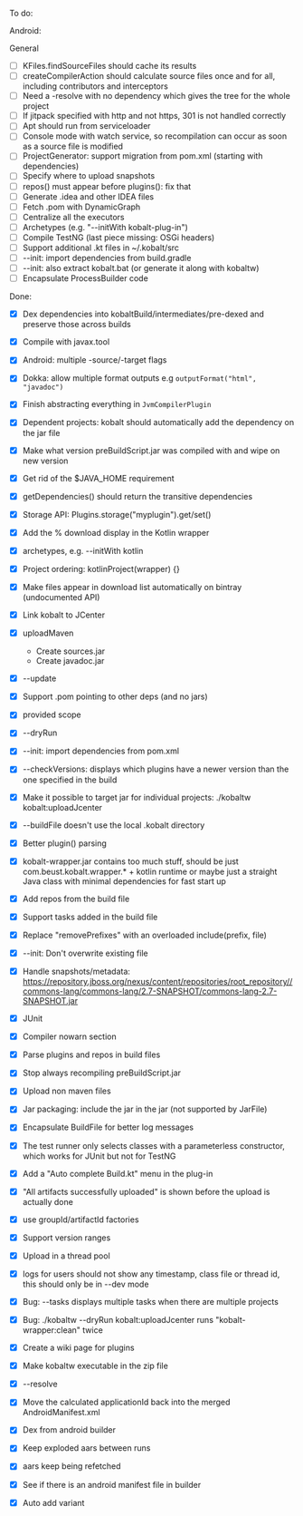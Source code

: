 To do:

Android:


General

- [ ] KFiles.findSourceFiles should cache its results
- [ ] createCompilerAction should calculate source files once and for all, including contributors and interceptors
- [ ] Need a -resolve with no dependency which gives the tree for the whole project
- [ ] If jitpack specified with http and not https, 301 is not handled correctly
- [ ] Apt should run from serviceloader
- [ ] Console mode with watch service, so recompilation can occur as soon as a source file is modified
- [ ] ProjectGenerator: support migration from pom.xml (starting with dependencies)
- [ ] Specify where to upload snapshots
- [ ] repos() must appear before plugins(): fix that
- [ ] Generate .idea and other IDEA files
- [ ] Fetch .pom with DynamicGraph
- [ ] Centralize all the executors
- [ ] Archetypes (e.g. "--initWith kobalt-plug-in")
- [ ] Compile TestNG (last piece missing: OSGi headers)
- [ ] Support additional .kt files in ~/.kobalt/src
- [ ] --init: import dependencies from build.gradle
- [ ] --init: also extract kobalt.bat (or generate it along with kobaltw)
- [ ] Encapsulate ProcessBuilder code

Done:

- [x] Dex dependencies into kobaltBuild/intermediates/pre-dexed and preserve those across builds
- [x] Compile with javax.tool
- [x] Android: multiple -source/-target flags
- [x] Dokka: allow multiple format outputs e.g `outputFormat("html", "javadoc")`
- [x] Finish abstracting everything in `JvmCompilerPlugin`
- [x] Dependent projects: kobalt should automatically add the dependency on the jar file
- [x] Make what version preBuildScript.jar was compiled with and wipe on new version
- [x] Get rid of the $JAVA_HOME requirement
- [x] getDependencies() should return the transitive dependencies
- [x] Storage API: Plugins.storage("myplugin").get/set()
- [x] Add the % download display in the Kotlin wrapper
- [x] archetypes, e.g. --initWith kotlin
- [x] Project ordering: kotlinProject(wrapper) {}
- [x] Make files appear in download list automatically on bintray (undocumented API)
- [x] Link kobalt to JCenter
- [x] uploadMaven
  + Create sources.jar
  + Create javadoc.jar
- [x] --update
- [x] Support .pom pointing to other deps (and no jars)
- [x] provided scope
- [x] --dryRun
- [x] --init: import dependencies from pom.xml
- [x] --checkVersions: displays which plugins have a newer version than the one specified in the build
- [x] Make it possible to target jar for individual projects: ./kobaltw kobalt:uploadJcenter
- [x] --buildFile doesn't use the local .kobalt directory
- [x] Better plugin() parsing
- [x] kobalt-wrapper.jar contains too much stuff, should be just com.beust.kobalt.wrapper.* + kotlin runtime or maybe
just a straight Java class with minimal dependencies for fast start up
- [x] Add repos from the build file
- [x] Support tasks added in the build file
- [x] Replace "removePrefixes" with an overloaded include(prefix, file)
- [x] --init: Don't overwrite existing file
- [x] Handle snapshots/metadata: https://repository.jboss.org/nexus/content/repositories/root_repository//commons-lang/commons-lang/2.7-SNAPSHOT/commons-lang-2.7-SNAPSHOT.jar
- [x] JUnit
- [x] Compiler nowarn section
- [x] Parse plugins and repos in build files
- [x] Stop always recompiling preBuildScript.jar
- [x] Upload non maven files
- [x] Jar packaging: include the jar in the jar (not supported by JarFile)
- [x] Encapsulate BuildFile for better log messages
- [x] The test runner only selects classes with a parameterless constructor, which works for JUnit but not for TestNG
- [x] Add a "Auto complete Build.kt" menu in the plug-in
- [x] "All artifacts successfully uploaded" is shown before the upload is actually done
- [x] use groupId/artifactId
 factories
- [x] Support version ranges
- [x] Upload in a thread pool
- [x] logs for users should not show any timestamp, class file or thread id, this should only be in --dev mode
- [x] Bug: --tasks displays multiple tasks when there are multiple projects
- [x] Bug: ./kobaltw --dryRun kobalt:uploadJcenter runs "kobalt-wrapper:clean" twice
- [x] Create a wiki page for plugins
- [x] Make kobaltw executable in the zip file
- [x] --resolve <dep>

- [x] Move the calculated applicationId back into the merged AndroidManifest.xml
- [x] Dex from android builder
- [x] Keep exploded aars between runs
- [x] aars keep being refetched
- [x] See if there is an android manifest file in builder
- [x] Auto add variant

